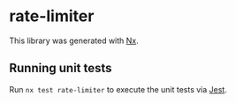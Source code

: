 # rate-limiter

This library was generated with [Nx](https://nx.dev).

## Running unit tests

Run `nx test rate-limiter` to execute the unit tests via [Jest](https://jestjs.io).
